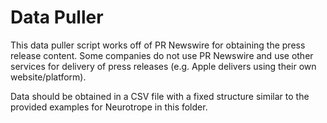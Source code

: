 # Data Puller
This data puller script works off of PR Newswire for obtaining the press release content. Some companies do not use PR Newswire and use other services for delivery of press releases (e.g. Apple delivers using their own website/platform).

Data should be obtained in a CSV file with a fixed structure similar to the provided examples for Neurotrope in this folder.
